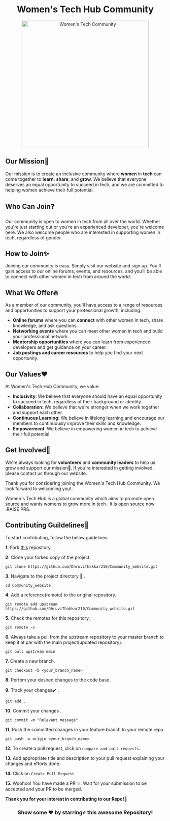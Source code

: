 
<h1 align="center">Women's Tech Hub Community </h1>
<p align="center">
 <a href="https://community-website-ruddy.vercel.app">
    <img alt="Women's Tech Community" src="https://user-images.githubusercontent.com/120579608/235424739-eba8db4b-968d-4f3f-acee-52efbaea44b0.jpg" width=400px height=400px/>
  </a>
 </p>


## Our Mission🎯 
Our mission is to create an inclusive community where **women** in **tech** can come together to **learn**, **share**, and **grow**. We believe that everyone deserves an equal opportunity to succeed in tech, and we are committed to helping women achieve their full potential.

## Who Can Join❓
Our community is open to women in tech from all over the world. Whether you're just starting out or you're an experienced developer, you're welcome here. We also welcome people who are interested in supporting women in tech, regardless of gender.

## How to Join✨
Joining our community is easy. Simply visit our website and sign up. You'll gain access to our online forums, events, and resources, and you'll be able to connect with other women in tech from around the world.

## What We Offer🔥
As a member of our community, you'll have access to a range of resources and opportunities to support your professional growth, including:

- **Online forums** where you can **connect** with other women in tech, share knowledge, and ask questions.
- **Networking events** where you can meet other women in tech and build your professional network.
- **Mentorship opportunities** where you can learn from experienced developers and get guidance on your career.
- **Job postings and career resources** to help you find your next opportunity.

## Our Values:heart:
At Women's Tech Hub Community, we value:

- **Inclusivity**: We believe that everyone should have an equal opportunity to succeed in tech, regardless of their background or identity.
- **Collaboration**: We believe that we're stronger when we work together and support each other.
- **Continuous Learning**: We believe in lifelong learning and encourage our members to continuously improve their skills and knowledge.
- **Empowerment**: We believe in empowering women in tech to achieve their full potential.

## Get Involved🤝
We're always looking for **volunteers** and **community leaders** to help us grow and support our mission🎯. If you're interested in getting involved, please contact us through our website.

Thank you for considering joining the Women's Tech Hub Community. We look forward to welcoming you!.

Women's Tech Hub is a global community which aims to promote open source  and wants womens to grow more in tech . It is open source now .RAISE PRS.

## Contributing Guildelines📝
To start contributing, follow the below guidelines:

**1.**  Fork [this](https://github.com/DhruviThakkar210/Community_website) repository.

**2.**  Clone your forked copy of the project.

```
git clone https://github.com/DhruviThakkar210/Community_website.git
```

**3.** Navigate to the project directory :file_folder: .

```
cd Community_website
```

**4.** Add a reference(remote) to the original repository.

```
git remote add upstream https://github.com/DhruviThakkar210/Community_website.git
```

**5.** Check the remotes for this repository.

```
git remote -v
```
**6.** Always take a pull from the upstream repository to your master branch to keep it at par with the main project(updated repository).

```
git pull upstream main
```

**7.** Create a new branch.

```
git checkout -b <your_branch_name>
```

**8.** Perfom your desired changes to the code base.

**9.** Track your changes:heavy_check_mark: .

```
git add .
```

**10.** Commit your changes .

```
git commit -m "Relevant message"
```

**11.** Push the committed changes in your feature branch to your remote repo.

```
git push -u origin <your_branch_name>
```

**12.** To create a pull request, click on `compare and pull requests`.

**13.** Add appropriate title and description to your pull request explaining your changes and efforts done.

**14.** Click on `Create Pull Request`.


**15.** Woohoo! You have made a PR :boom:. Wait for your submission to be accepted and your PR to be merged.

**Thank you for your interest in contributing to our Repo!🏼**
<div align="center">

### Show some ❤️ by starring⭐ this awesome Repository!

</div>
